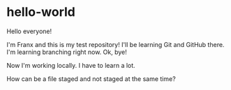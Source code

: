# hello-world
Hello everyone!

I'm Franx and this is my test repository! I'll be learning Git and GitHub there.
I'm learning branching right now. Ok, bye!

Now I'm working locally. I have to learn a lot.

How can be a file staged and not staged at the same time?

